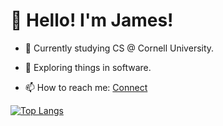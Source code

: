 <!DOCTYPE html>
<html lang="en">
<body>

# :wave: Hello! I'm James!

- :bear: Currently studying CS @ Cornell University.

- :seedling: Exploring things in software.

- :mailbox: How to reach me: <a href="https://www.doctakim.com/connect">Connect</a>
  
[![Top Langs](https://github-readme-stats.vercel.app/api/top-langs/?username=doctakim&layout=compact)](https://github.com/anuraghazra/github-readme-stats)

</body>
</html>


